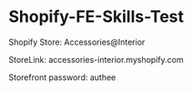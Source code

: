 # Shopify-FE-Skills-Test
Shopify Store: Accessories@Interior

StoreLink: accessories-interior.myshopify.com

Storefront password: authee
